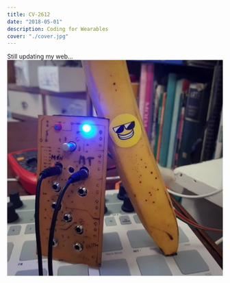 ```yaml
---
title: CV-2612
date: "2018-05-01"
description: Coding for Wearables
cover: "./cover.jpg"
---
```


Still updating my web...
![](./banana.jpg)

